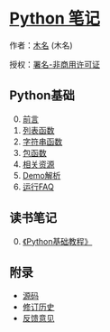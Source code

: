 # [Python 笔记]()

作者：[木名](https://github.com/mumingv) (木名)

授权：<a rel="license" href="http://creativecommons.org/licenses/by-nc/4.0/">署名-非商用许可证</a>

## Python基础

0. [前言](#README)
0. [列表函数](#docs/function_list)
0. [字符串函数](#docs/function_string)
0. [包函数](#docs/basic_pkg)
0. [相关资源](#docs/basic_resource)
0. [Demo解析](#docs/basic_demo)
0. [运行FAQ](#docs/basic_run_faq)


## 读书笔记

0. [《Python基础教程》](#docs/book_begin)




## 附录 

- [源码](https://github.com/mumingv/gitreposity)
- [修订历史](https://github.com/mumingv/gitreposity/commits/master)
- [反馈意见](https://github.com/mumingv/gitreposity/issues)

